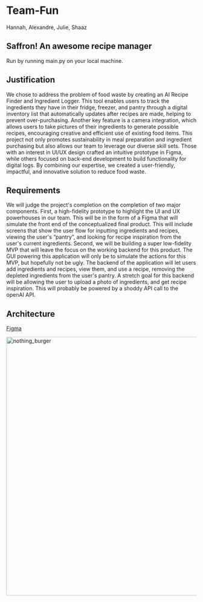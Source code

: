 # Team-Fun
Hannah, Alexandre, Julie, Shaaz
## Saffron! An awesome recipe manager
Run by running main.py on your local machine.

## Justification
We chose to address the problem of food waste by creating an AI Recipe Finder and Ingredient Logger. This tool enables users to track the ingredients they have in their fridge, freezer, and pantry through a digital inventory list that automatically updates after recipes are made, helping to prevent over-purchasing. Another key feature is a camera integration, which allows users to take pictures of their ingredients to generate possible recipes, encouraging creative and efficient use of existing food items.
This project not only promotes sustainability in meal preparation and ingredient purchasing but also allows our team to leverage our diverse skill sets. Those with an interest in UI/UX design crafted an intuitive prototype in Figma, while others focused on back-end development to build functionality for digital logs. By combining our expertise, we created a user-friendly, impactful, and innovative solution to reduce food waste.

## Requirements
We will judge the project's completion on the completion of two major components. First, a high-fidelity prototype to highlight the UI and UX powerhouses in our team. This will be in the form of a Figma that will simulate the front end of the conceptualized final product. This will include screens that show the user flow for inputting ingredients and recipes, viewing the user's “pantry”, and looking for recipe inspiration from the user's current ingredients.
Second, we will be building a super low-fidelity MVP that will leave the focus on the working backend for this product. The GUI powering this application will only be to simulate the actions for this MVP, but hopefully not be ugly. The backend of the application will let users add ingredients and recipes, view them, and use a recipe, removing the depleted ingredients from the user's pantry. A stretch goal for this backend will be allowing the user to upload a photo of ingredients, and get recipe inspiration. This will probably be powered by a shoddy API call to the openAI API. 

## Architecture
[Figma](https://www.figma.com/design/to1waHfK1ivhWLiF5hws1r/INFO442?node-id=0-1&p=f&t=UsbjJimPabqv2i6D-0)

<img width="685" alt="nothing_burger" src="https://github.com/user-attachments/assets/51a951da-6b5b-46e6-b312-3bd563bef1bb" />
